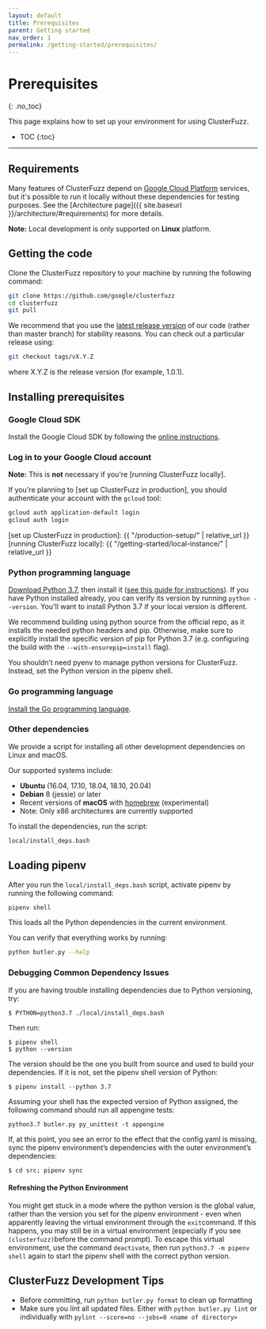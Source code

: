 ```yaml
---
layout: default
title: Prerequisites
parent: Getting started
nav_order: 1
permalink: /getting-started/prerequisites/
---
```


# Prerequisites

{: .no_toc}

This page explains how to set up your environment for using ClusterFuzz.

- TOC
  {:toc}

---

## Requirements

Many features of ClusterFuzz depend on [Google Cloud
Platform](https://cloud.google.com) services, but it's possible to run it locally without these dependencies for testing purposes. See the [Architecture page]({{ site.baseurl }}/architecture/#requirements) for more details.

**Note:** Local development is only supported on **Linux** platform.

## Getting the code

Clone the ClusterFuzz repository to your machine by running the following command:

```bash
git clone https://github.com/google/clusterfuzz
cd clusterfuzz
git pull
```

We recommend that you use the [latest release
version](https://github.com/google/clusterfuzz/releases/latest) of our code
(rather than master branch) for stability reasons. You can check out a
particular release using:

```bash
git checkout tags/vX.Y.Z
```

where X.Y.Z is the release version (for example, 1.0.1).

## Installing prerequisites

### Google Cloud SDK

Install the Google Cloud SDK by following the [online
instructions](https://cloud.google.com/sdk/).

### Log in to your Google Cloud account

**Note:** This is **not** necessary if you're [running ClusterFuzz locally].

If you're planning to [set up ClusterFuzz in production], you should
authenticate your account with the `gcloud` tool:

```bash
gcloud auth application-default login
gcloud auth login
```

[set up ClusterFuzz in production]: {{ "/production-setup/" | relative_url }}
[running ClusterFuzz locally]: {{ "/getting-started/local-instance/" | relative_url }}

### Python programming language

[Download Python 3.7](https://www.python.org/downloads/release/python-377/), then install it ([see this guide for instructions](https://realpython.com/installing-python/#how-to-build-python-from-source-code)).
If you have Python installed already, you can verify its version by running `python --version`.
You'll want to install Python 3.7 if your local version is different.

We recommend building using python source from the official repo, as it installs
the needed python headers and pip. Otherwise, make sure to explicitly install
the specific version of pip for Python 3.7 (e.g. configuring the build with the
`--with-ensurepip=install` flag).

You shouldn’t need pyenv to manage python versions for ClusterFuzz. Instead,
set the Python version in the pipenv shell.

### Go programming language

[Install the Go programming language](https://golang.org/doc/install).

### Other dependencies

We provide a script for installing all other development dependencies on Linux
and macOS.

Our supported systems include:

- **Ubuntu** (16.04, 17.10, 18.04, 18.10, 20.04)
- **Debian** 8 (jessie) or later
- Recent versions of **macOS** with [homebrew] (experimental)
- Note: Only x86 architectures are currently supported

To install the dependencies, run the script:

```bash
local/install_deps.bash
```

[homebrew]: https://brew.sh/

## Loading pipenv

After you run the `local/install_deps.bash` script, activate pipenv by running the following command:

```bash
pipenv shell
```

This loads all the Python dependencies in the current environment.

You can verify that everything works by running:

```bash
python butler.py --help
```

### Debugging Common Dependency Issues

If you are having trouble installing dependencies due to Python versioning, try:

```
$ PYTHON=python3.7 ./local/install_deps.bash
```

Then run:

```
$ pipenv shell
$ python --version
```

The version should be the one you built from source and used to build your dependencies. If it is not, set the pipenv shell version of Python:

```
$ pipenv install --python 3.7
```

Assuming your shell has the expected version of Python assigned, the following command should run all appengine tests:

```
python3.7 butler.py py_unittest -t appengine
```

If, at this point, you see an error to the effect that the config.yaml is missing, sync the pipenv environment’s dependencies with the outer environment’s dependencies:

```
$ cd src; pipenv sync
```

#### Refreshing the Python Environment

You might get stuck in a mode where the python version is the global value, rather than the version you set for the pipenv environment - even when apparently leaving the virtual environment through the `exit`command. If this happens, you may still be in a virtual environment (especially if you see `(clusterfuzz)`before the command prompt). To escape this virtual environment, use the command `deactivate`, then run `python3.7 -m pipenv shell` again to start the pipenv shell with the correct python version.

## ClusterFuzz Development Tips

- Before committing, run `python butler.py format` to clean up formatting
- Make sure you lint all updated files. Either with `python butler.py lint` or individually with `pylint --score=no --jobs=0 <name of directory>`
